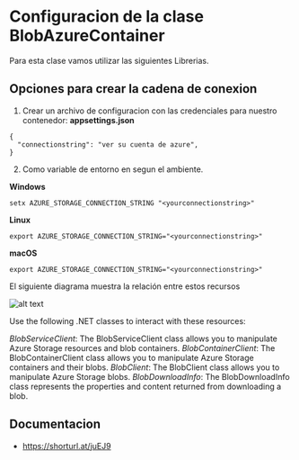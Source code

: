 # Configuracion de la clase BlobAzureContainer
Para esta clase vamos utilizar las siguientes Librerias. 

## Opciones para crear la cadena de conexion
1. Crear un archivo de configuracion con las credenciales para nuestro contenedor: **appsettings.json**

```b
{
  "connectionstring": "ver su cuenta de azure",  
}
```

2. Como variable de entorno en segun el ambiente.

**Windows**
```b
setx AZURE_STORAGE_CONNECTION_STRING "<yourconnectionstring>"
```
 **Linux**
 ```b
 export AZURE_STORAGE_CONNECTION_STRING="<yourconnectionstring>"
 ```

 **macOS**
 ```b
 export AZURE_STORAGE_CONNECTION_STRING="<yourconnectionstring>"
```

El siguiente diagrama muestra la relación entre estos recursos

![alt text](https://docs.microsoft.com/en-us/azure/storage/blobs/media/storage-blobs-introduction/blob1.png)

Use the following .NET classes to interact with these resources:

*BlobServiceClient*: The BlobServiceClient class allows you to manipulate Azure Storage resources and blob containers.
*BlobContainerClient*: The BlobContainerClient class allows you to manipulate Azure Storage containers and their blobs.
*BlobClient*: The BlobClient class allows you to manipulate Azure Storage blobs.
*BlobDownloadInfo*: The BlobDownloadInfo class represents the properties and content returned from downloading a blob.

## Documentacion

* https://shorturl.at/juEJ9